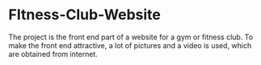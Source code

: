 # FItness-Club-Website
The project is the front end part of a website for a gym or fitness club. To make the front end attractive, a lot of pictures and a video is used, which are obtained from internet. 
